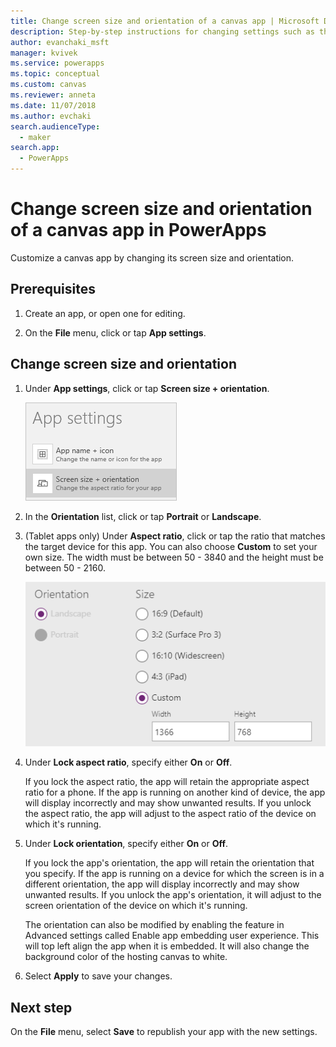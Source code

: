 ```yaml
---
title: Change screen size and orientation of a canvas app | Microsoft Docs
description: Step-by-step instructions for changing settings such as the screen size and the orientation of a canvas app in PowerApps
author: evanchaki_msft
manager: kvivek
ms.service: powerapps
ms.topic: conceptual
ms.custom: canvas
ms.reviewer: anneta
ms.date: 11/07/2018
ms.author: evchaki
search.audienceType: 
  - maker
search.app: 
  - PowerApps
---
```

# Change screen size and orientation of a canvas app in PowerApps
Customize a canvas app by changing its screen size and orientation.

## Prerequisites
1. Create an app, or open one for editing.

2. On the **File** menu, click or tap **App settings**.

## Change screen size and orientation
1. Under **App settings**, click or tap **Screen size + orientation**.

    ![Option to change the screen size and orientation of an app](./media/set-aspect-ratio-portrait-landscape/size-orientation.png)

2. In the **Orientation** list, click or tap **Portrait** or **Landscape**.

3. (Tablet apps only) Under **Aspect ratio**, click or tap the ratio that matches the target device for this app.  You can also choose **Custom** to set your own size. The width must be between 50 - 3840 and the height must be between 50 - 2160.

    ![Change the aspect ratio of a tablet app](./media/set-aspect-ratio-portrait-landscape/aspect-tablet.png)

4. Under **Lock aspect ratio**, specify either **On** or **Off**.

    If you lock the aspect ratio, the app will retain the appropriate aspect ratio for a phone. If the app is running on another kind of device, the app will display incorrectly and may show unwanted results. If you unlock the aspect ratio, the app will adjust to the aspect ratio of the device on which it's running.

5. Under **Lock orientation**, specify either **On** or **Off**.

    If you lock the app's orientation, the app will retain the orientation that you specify. If the app is running on a device for which the screen is in a different orientation, the app will display incorrectly and may show unwanted results. If you unlock the app's orientation, it will adjust to the screen orientation of the device on which it's running.

    The orientation can also be modified by enabling the feature in Advanced settings called Enable app embedding user experience.  This will top left align the app when it is embedded.  It will also change the background color of the hosting canvas to white.

6. Select **Apply** to save your changes.

## Next step
On the **File** menu, select **Save** to republish your app with the new settings.
